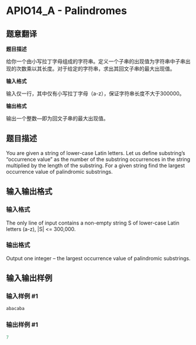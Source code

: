 # APIO14_A - Palindromes

## 题意翻译

**题目描述**

给你一个由小写拉丁字母组成的字符串。定义一个子串的出现值为字符串中子串出现的次数乘以其长度。对于给定的字符串，求出其回文子串的最大出现值。

**输入格式**

输入仅一行，其中仅有小写拉丁字母（a-z），保证字符串长度不大于300000。

**输出格式**

输出一个整数—即为回文子串的最大出现值。

## 题目描述

You are given a string of lower-case Latin letters. Let us define substring’s “occurrence value” as the number of the substring occurrences in the string multiplied by the length of the substring. For a given string find the largest occurrence value of palindromic substrings.

## 输入输出格式

### 输入格式

The only line of input contains a non-empty string S of lower-case Latin letters (a-z), |S| <= 300,000.

### 输出格式

Output one integer – the largest occurrence value of palindromic substrings.

## 输入输出样例

### 输入样例 #1

```cpp
abacaba
```


### 输出样例 #1

```cpp
7
```


